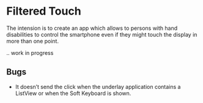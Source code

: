 # Filtered Touch

The intension is to create an app which allows to persons with hand disabilities to control the smartphone even if they might touch the display in more than one point.

.. work in progress

## Bugs
* It doesn’t send the click when the underlay application contains a ListView or when the Soft Keyboard is shown.

